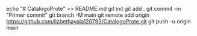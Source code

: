 echo "# CatalogoProte" >> README.md
git init
git add .
git commit -m "Primer commit"
git branch -M main
git remote add origin https://github.com/lizbethayala120793/CatalogoProte.git
git push -u origin main
